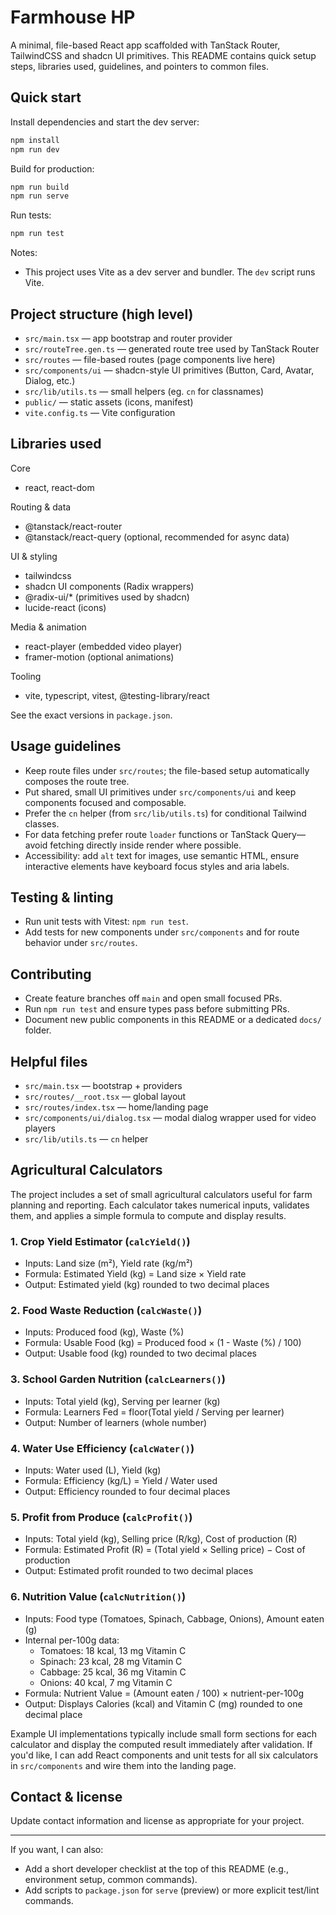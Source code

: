 # Farmhouse HP

A minimal, file-based React app scaffolded with TanStack Router, TailwindCSS and shadcn UI primitives. This README contains quick setup steps, libraries used, guidelines, and pointers to common files.

## Quick start

Install dependencies and start the dev server:

```powershell
npm install
npm run dev
```

Build for production:

```powershell
npm run build
npm run serve
```

Run tests:

```powershell
npm run test
```

Notes:
- This project uses Vite as a dev server and bundler. The `dev` script runs Vite.

## Project structure (high level)

- `src/main.tsx` — app bootstrap and router provider
- `src/routeTree.gen.ts` — generated route tree used by TanStack Router
- `src/routes` — file-based routes (page components live here)
- `src/components/ui` — shadcn-style UI primitives (Button, Card, Avatar, Dialog, etc.)
- `src/lib/utils.ts` — small helpers (eg. `cn` for classnames)
- `public/` — static assets (icons, manifest)
- `vite.config.ts` — Vite configuration

## Libraries used

Core
- react, react-dom

Routing & data
- @tanstack/react-router
- @tanstack/react-query (optional, recommended for async data)

UI & styling
- tailwindcss
- shadcn UI components (Radix wrappers)
- @radix-ui/* (primitives used by shadcn)
- lucide-react (icons)

Media & animation
- react-player (embedded video player)
- framer-motion (optional animations)

Tooling
- vite, typescript, vitest, @testing-library/react

See the exact versions in `package.json`.

## Usage guidelines

- Keep route files under `src/routes`; the file-based setup automatically composes the route tree.
- Put shared, small UI primitives under `src/components/ui` and keep components focused and composable.
- Prefer the `cn` helper (from `src/lib/utils.ts`) for conditional Tailwind classes.
- For data fetching prefer route `loader` functions or TanStack Query—avoid fetching directly inside render where possible.
- Accessibility: add `alt` text for images, use semantic HTML, ensure interactive elements have keyboard focus styles and aria labels.

## Testing & linting

- Run unit tests with Vitest: `npm run test`.
- Add tests for new components under `src/components` and for route behavior under `src/routes`.

## Contributing

- Create feature branches off `main` and open small focused PRs.
- Run `npm run test` and ensure types pass before submitting PRs.
- Document new public components in this README or a dedicated `docs/` folder.

## Helpful files

- `src/main.tsx` — bootstrap + providers
- `src/routes/__root.tsx` — global layout
- `src/routes/index.tsx` — home/landing page
- `src/components/ui/dialog.tsx` — modal dialog wrapper used for video players
- `src/lib/utils.ts` — `cn` helper

## Agricultural Calculators

The project includes a set of small agricultural calculators useful for farm planning and reporting. Each calculator takes numerical inputs, validates them, and applies a simple formula to compute and display results.

### 1. Crop Yield Estimator (`calcYield()`)

- Inputs: Land size (m²), Yield rate (kg/m²)
- Formula: Estimated Yield (kg) = Land size × Yield rate
- Output: Estimated yield (kg) rounded to two decimal places

### 2. Food Waste Reduction (`calcWaste()`)

- Inputs: Produced food (kg), Waste (%)
- Formula: Usable Food (kg) = Produced food × (1 - Waste (%) / 100)
- Output: Usable food (kg) rounded to two decimal places

### 3. School Garden Nutrition (`calcLearners()`)

- Inputs: Total yield (kg), Serving per learner (kg)
- Formula: Learners Fed = floor(Total yield / Serving per learner)
- Output: Number of learners (whole number)

### 4. Water Use Efficiency (`calcWater()`)

- Inputs: Water used (L), Yield (kg)
- Formula: Efficiency (kg/L) = Yield / Water used
- Output: Efficiency rounded to four decimal places

### 5. Profit from Produce (`calcProfit()`)

- Inputs: Total yield (kg), Selling price (R/kg), Cost of production (R)
- Formula: Estimated Profit (R) = (Total yield × Selling price) − Cost of production
- Output: Estimated profit rounded to two decimal places

### 6. Nutrition Value (`calcNutrition()`)

- Inputs: Food type (Tomatoes, Spinach, Cabbage, Onions), Amount eaten (g)
- Internal per-100g data:
	- Tomatoes: 18 kcal, 13 mg Vitamin C
	- Spinach: 23 kcal, 28 mg Vitamin C
	- Cabbage: 25 kcal, 36 mg Vitamin C
	- Onions: 40 kcal, 7 mg Vitamin C
- Formula: Nutrient Value = (Amount eaten / 100) × nutrient-per-100g
- Output: Displays Calories (kcal) and Vitamin C (mg) rounded to one decimal place

Example UI implementations typically include small form sections for each calculator and display the computed result immediately after validation. If you'd like, I can add React components and unit tests for all six calculators in `src/components` and wire them into the landing page.

## Contact & license

Update contact information and license as appropriate for your project.

---

If you want, I can also:
- Add a short developer checklist at the top of this README (e.g., environment setup, common commands).
- Add scripts to `package.json` for `serve` (preview) or more explicit test/lint commands.
